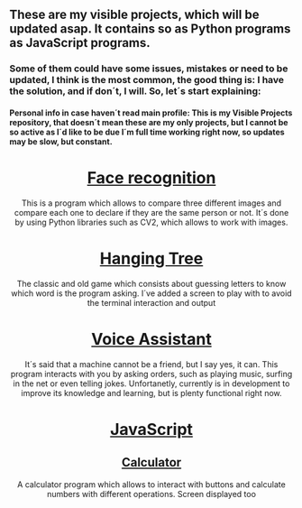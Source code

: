 ## These are my visible projects, which will be updated asap. It contains so as Python programs as JavaScript programs.
### Some of them could have some issues, mistakes or need to be updated, I think is the most common, the good thing is: I have the solution, and if don´t, I will. So, let´s start explaining:
#### Personal info in case haven´t read main profile: This is my Visible Projects repository, that doesn´t mean these are my only projects, but I cannot be so active as I´d like to be due I´m full time working right now, so updates may be slow, but constant.
<h1 align="center"><ins>Face recognition</ins></h1>
<p align="center"> This is a program which allows to compare three different images and compare each one to declare if they are the same person or not. It´s done by using Python libraries such as CV2, which allows to work with images.</p>
<h1 align="center"><ins>Hanging Tree</ins></h1>
<p align="center">The classic and old game which consists about guessing letters to know which word is the program asking. I´ve added a screen to play with to avoid the terminal interaction and output</p>
<h1 align="center"><ins>Voice Assistant</ins></h1>
<p align="center">It´s said that a machine cannot be a friend, but I say yes, it can. This program interacts with you by asking orders, such as playing music, surfing in the net or even telling jokes. Unfortanetly, currently is in development to improve its knowledge and learning, but is plenty functional right now.</p>
<h1 align="center"><ins>JavaScript</ins></h1>
<h2 align="center"><ins>Calculator</ins></h2>
<p align="center">A calculator program which allows to interact with buttons and calculate numbers with different operations. Screen displayed too</p>
